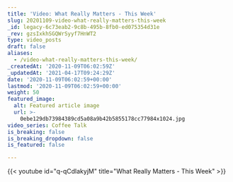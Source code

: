 ```yaml
---
title: 'Video: What Really Matters - This Week'
slug: 20201109-video-what-really-matters-this-week
_id: legacy-6c73eab2-9c8b-495b-8fb0-ed075354d31e
_rev: gzsIxkhSGQWrSyyf7HnWT2
type: video_posts
draft: false
aliases:
  - /video-what-really-matters-this-week/
_createdAt: '2020-11-09T06:02:59Z'
_updatedAt: '2021-04-17T09:24:29Z'
date: '2020-11-09T06:02:59+00:00'
lastmod: '2020-11-09T06:02:59+00:00'
weight: 50
featured_image:
  alt: Featured article image
  url: >-
    0ebe129db73984389cd5a08a9b42b5855178cc77984x1024.jpg
video_series: Coffee Talk
is_breaking: false
is_breaking_dropdown: false
is_featured: false

---
```

{{< youtube id="q-qCdlakyjM" title="What Really Matters - This Week" >}}